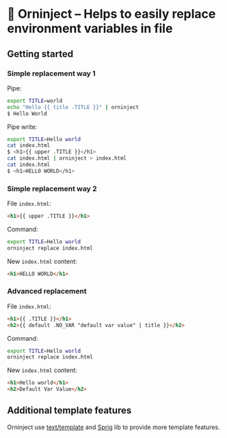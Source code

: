 # 💉 Orninject – Helps to easily replace environment variables in file

## Getting started

### Simple replacement way 1

Pipe:

```bash
export TITLE=world
echo "Hello {{ title .TITLE }}" | orninject
$ Hello World
```

Pipe write:

```bash
export TITLE=Hello world
cat index.html
$ <h1>{{ upper .TITLE }}</h1>
cat index.html | orninject > index.html
cat index.html
$ <h1>HELLO WORLD</h1>
```

### Simple replacement way 2

File `index.html`:

```html
<h1>{{ upper .TITLE }}</h1>
```

Command:

```bash
export TITLE=Hello world
orninject replace index.html
```

New `index.html` content:

```html
<h1>HELLO WORLD</h1>
```

### Advanced replacement

File `index.html`:

```html
<h1>{{ .TITLE }}</h1>
<h2>{{ default .NO_VAR "default var value" | title }}</h2>
```

Command:

```bash
export TITLE=Hello world
orninject replace index.html
```

New `index.html` content:

```html
<h1>Hello world</h1>
<h2>Default Var Value</h2>
```

## Additional template features

Orninject use [text/template](https://golang.org/pkg/text/template/) and [Sprig](http://masterminds.github.io/sprig/) lib to provide more template features.
